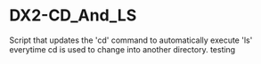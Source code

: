 # DX2-CD_And_LS
Script that updates the 'cd' command to automatically execute 'ls' everytime cd is used to change into another directory. 
testing
